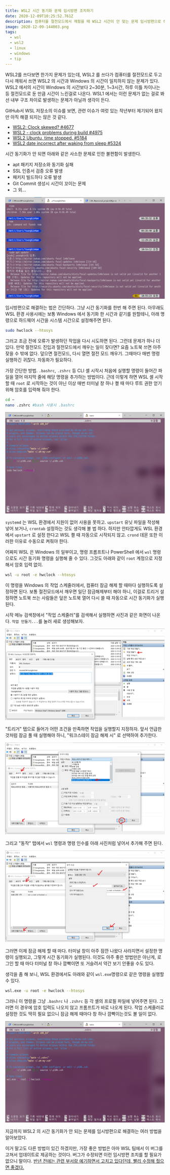 ```yaml
---
title: WSL2 시간 동기화 문제 임시방편 조치하기
date: 2020-12-09T10:25:52.761Z
description: 컴퓨터를 절전모드에서 깨웠을 때 WSL2 시간이 안 맞는 문제 임시방편으로 해결해보기
image: 2020-12-09-144003.png
tags:
  - wsl
  - wsl2
  - linux
  - windows
  - tip
---
```

WSL2를 쓰다보면 한가지 문제가 있는데, WSL2 를 쓰다가 컴퓨터를 절전모드로 두고 다시 깨워서 쓰면 WSL2 의 시간과 Windows 의 시간이 일치하지 않는 문제가 있다. WSL2 에서의 시간이 Windows 의 시간보다 2\~30분, 1\~3시간, 하루 이틀 차이나는 등 절전모드로 둔 만큼 시간이 느린걸로 나온다. WSL1 에서는 이런 문제가 없는 걸로 봐선 내부 구조 차이로 발생하는 문제가 아닐까 생각이 든다. 

GitHub서 WSL 저장소의 이슈를 보면, 관련 이슈가 여럿 있는 작년부터 제기되어 왔지만 아직 해결 되지는 않은 것 같다.

* [WSL2: Clock skewed? #4677](https://github.com/microsoft/WSL/issues/4677)
* [WSL2 - clock problems during build #4975](https://github.com/microsoft/WSL/issues/4975)
* [WSL2 Ubuntu, time stopped. #5184](https://github.com/microsoft/WSL/issues/5184)
* [WSL2 date incorrect after waking from sleep #5324](https://github.com/microsoft/WSL/issues/5324)

시간 동기화가 안 되면 아래와 같은 사소한 문제로 인한 불편함이 발생한다.

* apt 패키지 저장소와 동기화 실패
* SSL 인증서 검증 오류 발생
* 패키지 빌드하다 오류 발생
* Git Commit 생성시 시간이 꼬이는 문제
* 그 외...

![](2020-12-09-144003.png)

임시방편으로 해결하는 법은 간단하다. 그냥 시간 동기화를 한번 해 주면 된다. 아무래도 WSL 환경 사용시에는 보통 Windows 에서 동기화 한 시간과 같기를 원할테니, 아래 명령으로 하드웨어 시간을 시스템 시간으로 설정해주면 된다.

```bash
sudo hwclock --htosys
```

그러고 조금 전에 오류가 발생하던 작업을 다시 시도하면 된다. 그런데 문제가 하나 더 있다. 만약 절전모드 진입과 절전모드에서 깨우는 일이 잦다면? 요즘 노트북 쓰면 아주 잦을 수 밖에 없다. 덮으면 절전모드, 다시 열면 절전 모드 깨우기. 그때마다 매번 명령 실행하긴 귀찮다. 자동화가 필요하다.

가장 간단한 방법. `.bashrc`, `.zshrc` 등 CLI 셸 시작시 처음에 실행할 명령이 들어간 파일을 열어 마지막 줄에 해당 명령을 추가하는 방법이다. 근데 이렇게 하면 WSL 셸 시작할 때 `root` 로 시작하는 것이 아닌 이상 매번 터미널 창 하나 켤 때 마다 루트 권한 얻기 위해 암호를 입력해 줘야 한다.

```bash
cd ~
nano .zshrc #bash 사용시 .bashrc
```

![](2020-12-09-192245.png)

`systemd` 는 WSL 환경에서 지원이 없어 사용을 못하고. `upstart` 유닛 파일을 작성해 넣어 보거나, `crontab` 설정하는 것도 생각해 볼 법 하다. 하지만 안타깝게도 WSL 환경에서 `upstart` 로 설정 한다고 WSL 켤 때 자동으로 시작되지 않고. `crond` 데몬 또한 이러한 이유로 수동으로 켜줘야 한다.

어짜피 WSL 은 Windows 의 일부이고, 명령 프롬프트나 PowerShell 에서 `wsl` 명령으로도 시간 동기화 명령을 실행해 줄 수 있다. 그것도 아래와 같이 `root` 계정으로 지정해서 암호 입력 없이.

```bash
wsl -u root -e hwclock --htosys
```

이 명령을 Windows 의 작업 스케줄러에서, 컴퓨터 잠금 해제 할 때마다 실행하도록 설정하면 된다. 보통 절전모드에서 깨우면 일단 잠금해제부터 해야 하니, 이걸로 트리거 설정하면 노트북 쓰는 사람들은 덮은 노트북 열어 다시 쓸 때 자동으로 시간 동기화가 실행된다.

시작 메뉴 검색창에서 "작업 스케줄러"를 검색해서 실행하면 사진과 같은 화면이 나온다. `작업 만들기...`를 눌러 새로 생성해보자.

![](2020-12-09-183619.png)

"트리거" 탭으로 들어가 어떤 조건을 만족하면 작업을 실행할지 지정하자. 앞서 언급한 것처럼 잠금 풀 때 실행해야 하니, "워크스테이 잠금 해제 시" 로 선택하여 추가한다.

![](2020-12-09-183807.png)

그리고 "동작" 탭에서 `wsl` 명령과 명령 인수를 아래 사진처럼 넣어서 추가해 주면 된다.

![](2020-12-09-184053.png)

그러면 이제 잠금 해제 할 때 마다. 터미널 창이 아주 잠깐 나왔다 사라지면서 설정한 명령이 실행되고, 그렇게 시간 동기화가 실행된다. 이것도 아주 좋은 방법만은 아닌게, 로그인 할 때 마다 터미널 창 하나 깜빡이면 또 거슬려서 약간 보기 안좋을 수도 있다.

생각을 좀 해 보니, WSL 환경에서도 아래와 같이 `wsl.exe`명령으로 같은 명령을 실행할 수 있다. 

```bash
wsl.exe -u root -e hwclock --htosys
```

그러니 이 명령을 그냥 `.bashrc` 나 `.zshrc` 등 각 셸의 프로필 파일에 넣어주면 된다. 그러면 이 경우에 암호 입력도 나오지 않고 프롬프트가 바로 나오게 된다. 작업 스케줄러로 설정한 것도 딱히 필요 없으니 잠금 해제 때마다 창 하나 깜빡이는것도 볼 일이 없다.

![](2020-12-09-192311.png)

지금까지 WSL2 의 시간 동기화가 안 되는 문제를 임시방편으로 해결하는 여러 방법을 알아보았다. 

이거 말고도 다른 방법이 있긴 하겠지만, 가장 좋은 방법은 아마 WSL 팀에서 이 버그를 고쳐서 업데이트로 제공하는 것이다. 버그가 수정되면 이런 임시방편 조치를 할 필요가 없으니 말이다. [반년 전에는 관련 부서랑 예기하면서 고치고 있다던데, 빨리 수정해 줬으면 좋겠다.](https://github.com/microsoft/WSL/issues/5324#issuecomment-638348776)